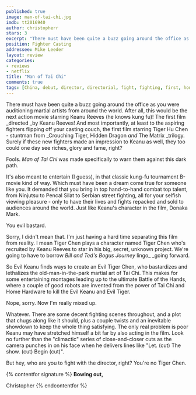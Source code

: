 ```yaml
---
published: true
image: man-of-tai-chi.jpg
imdb: tt2016940
author: christopherr 
stars: 3
excerpt: "There must have been quite a buzz going around the office as you were auditioning martial artists from around the world."
position: Fighter Casting
addressee: Mike Leeder
layout: review
categories:
- reviews
- netflix
title: "Man of Tai Chi"
comments: true
tags: [China, debut, director, directorial, fight, fighting, first, hong kong, Keanu Reeves, kung-fu, Letters, martial arts, Tiger Chen]
---
```

There must have been quite a buzz going around the office as you were auditioning martial artists from around the world. After all, this would be the next action movie starring Keanu Reeves (he knows kung fu)! The first film _directed _by Keanu Reeves! And most importantly, at least to the aspiring fighters flipping off your casting couch, the first film starring Tiger Hu Chen - stuntman from _Crouching Tiger, Hidden Dragon _and_ The Matrix _trilogy. Surely if these new fighters made an impression to Keanu as well, they too could one day see riches, glory and fame, right?

Fools. _Man of Tai Chi_ was made specifically to warn them against this dark path.   

It's also meant to entertain (I guess), in that classic kung-fu tournament B-movie kind of way. Which must have been a dream come true for someone like you. It demanded that you bring in top hand-to-hand combat top talent, from Ninjutsu to Pencal Silat to Serbian street fighting, all for your selfish viewing pleasure - only to have their lives and fights repacked and sold to audiences around the world. Just like Keanu's character in the film, Donaka Mark.

You evil bastard.

Sorry, I didn't mean that. I'm just having a hard time separating this film from reality. I mean Tiger Chen plays a character named Tiger Chen who's recruited by Keanu Reeves to star in his big, secret, unknown project. We're going to have to borrow _Bill and Ted's Bogus Journey_ lingo_ _going forward.

So Evil Keanu finds ways to create an Evil Tiger Chen, who bastardizes and lethalizes the old-man-in-the-park martial art of Tai Chi. This makes for some entertaining montages leading up to the ultimate Battle of the Hands, where a couple of good robots are invented from the power of Tai Chi and Home Hardware to kill the Evil Keanu and Evil Tiger.

Nope, sorry. Now I'm really mixed up.

Whatever. There are some decent fighting scenes throughout, and a plot that chugs along like it should, plus a couple twists and an inevitable showdown to keep the whole thing satisfying. The only real problem is poor Keanu may have stretched himself a bit far by also acting in the film. Look no further than the "climactic" series of close-and-closer cuts as the camera punches in on his face when he delivers lines like "Let. (cut) The show. (cut) Begin (cut)".

But hey, who are you to fight with the director, right? You're no Tiger Chen.

{% contentfor signature %}
**Bowing out,**

Christopher
{% endcontentfor %}